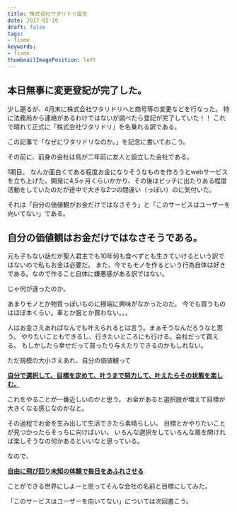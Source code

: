 ```yaml
---
title: 株式会社ワタリドリ誕生
date: 2017-05-10
draft: false
tags:
- fixme
keywords:
- fixme
thumbnailImagePosition: left
---
```

## 本日無事に変更登記が完了した。
少し遡るが、4月末に株式会社ワタリドリへと商号等の変更などを行なった。
特に法務局から連絡があるわけではないが調べたら登記が完了していた！！
これで晴れて正式に「株式会社ワタリドリ」を名乗れる訳である。

この記事で「なぜにワタリドリなのか。」を記念に書いておこう。

その前に、前身の会社は鳥が二年前に友人と設立した会社である。

1期目。
なんか面白くてある程度お金になりそうなものを作ろうとwebサービスを立ち上げた。開発に4,5ヶ月くらいかかり、その後はピッチに出たりある程度活動をしていたのだが途中で大きな2つの間違い（っぽい）のに気付いた。

それは「自分の価値観がお金だけではなさそう」と「このサービスはユーザーを向いてない」である。
## 自分の価値観はお金だけではなさそうである。
元も子もない話だが聖人君主でも10年何も食べずとも生きていけるという訳ではないので私もお金は必要だ。
また、今でもモノを作るという行為自体は好きである。なので作ること自体に嫌悪感がある訳ではない。

じゃ何が違ったのか。

あまりモノとか物質っぽいものに極端に興味がなかったのだ。
今でも買うものはほぼ本くらい。車とか服とか買わない。。。

人はお金さえあればなんでも叶えられるとは言う。まぁそうなんだろうなと思う。
やりたいこともできるし、行きたいところにも行ける。会社だって買える。
もしかしたら幸せだって買ったり与えたりできるのかもしれない。

ただ規模の大小さえあれ、自分の価値観って

<u>**​自分で選択して、目標を定めて、叶うまで努力して、叶えたらその状態を楽しむ。**</u>

これをやることが一番近しいのかと思う。
お金があると選択肢が増えて目標が大きくなる感じなのかなと。

その過程でお金を生み出して生活できたら素晴らしい。
目標とかやりたいことが見つかったらそっちに向けばいい。
いろんな選択をしていろんな扉を開ければ楽しそうなの何かあるといいなと思っている。

なので、

<u>**​自由に飛び回り未知の体験で毎日をあふれさせる**</u>

ことができる世界にしよーと思ってそんな会社の名前と目標にしてみた。

「このサービスはユーザーを向いてない」については次回書こう。